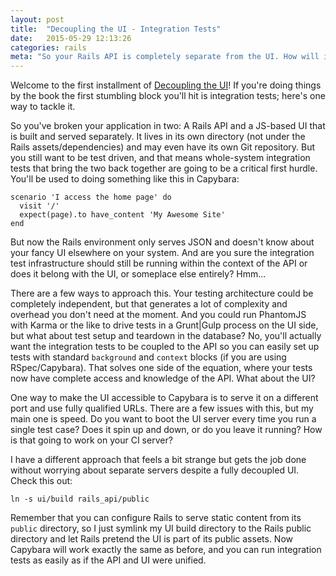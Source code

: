 ```yaml
---
layout: post
title:  "Decoupling the UI - Integration Tests"
date:   2015-05-29 12:13:26
categories: rails
meta: "So your Rails API is completely separate from the UI. How will integration tests work?"
---
```


Welcome to the first installment of [Decoupling the UI][decoupling]! If you're
doing things by the book the first stumbling block you'll hit is integration
tests; here's one way to tackle it.

So you've broken your application in two: A Rails API and a JS-based UI that
is built and served separately. It lives in its own directory (not under the
Rails assets/dependencies) and may even have its own Git repository. But you still
want to be test driven, and that means whole-system integration tests that bring
the two back together are going to be a critical first hurdle. You'll be used to
doing something like this in Capybara:

    scenario 'I access the home page' do
      visit '/'
      expect(page).to have_content 'My Awesome Site'
    end

But now the Rails environment only serves JSON and doesn't know about your
fancy UI elsewhere on your system. And are you sure the integration test
infrastructure should still be running within the context of the API or does it
belong with the UI, or someplace else entirely? Hmm...

There are a few ways to approach this. Your testing architecture could be
completely independent, but that generates a lot of complexity and overhead
you don't need at the moment. And you could run PhantomJS with Karma or the like
to drive tests in a Grunt|Gulp process on the UI side, but what about test setup
and teardown in the database? No, you'll actually want the integration tests to
be coupled to the API so you can easily set up tests with standard
`background` and `context` blocks (if you are using RSpec/Capybara). That solves
one side of the equation, where your tests now have complete access and
knowledge of the API. What about the UI?

One way to make the UI accessible to Capybara is to serve it on a different port
and use fully qualified URLs. There are a few issues with this, but my main one
is speed. Do you want to boot the UI server every time you run a single
test case? Does it spin up and down, or do you leave it running? How is that
going to work on your CI server?

I have a different approach that feels a bit strange but gets the job done
without worrying about separate servers despite a fully decoupled UI. Check this
out:

    ln -s ui/build rails_api/public

Remember that you can configure Rails to serve static content from its `public`
directory, so I just symlink my UI build directory to the Rails public directory
and let Rails pretend the UI is part of its public assets. Now Capybara
will work exactly the same as before, and you can run integration tests as
easily as if the API and UI were unified.

[decoupling]: http://localhost:4000/rails/2015/05/07/decoupling-the-ui.html
